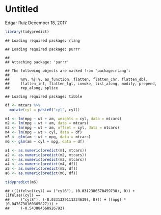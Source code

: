 Untitled
================
Edgar Ruiz
December 18, 2017

``` r
library(tidypredict)
```

    ## Loading required package: rlang

    ## Loading required package: purrr

    ## 
    ## Attaching package: 'purrr'

    ## The following objects are masked from 'package:rlang':
    ## 
    ##     %@%, %||%, as_function, flatten, flatten_chr, flatten_dbl,
    ##     flatten_int, flatten_lgl, invoke, list_along, modify, prepend,
    ##     rep_along, splice

    ## Loading required package: tibble

``` r
df <- mtcars %>%
  mutate(cyl = paste0("cyl", cyl))

m1 <- lm(mpg ~ wt + am, weights = cyl, data = mtcars)
m2 <- lm(mpg ~ wt + am, data = mtcars)
m3 <- lm(mpg ~ wt + am, offset = cyl, data = mtcars)
m4 <- lm(mpg ~ wt + cyl, data = df)
m5 <- glm(am ~ wt + mpg, data = mtcars)
m6 <- glm(am ~ cyl + mpg, data = df)

a1 <- as.numeric(predict(m1, mtcars))
a2 <- as.numeric(predict(m2, mtcars))
a3 <- as.numeric(predict(m3, mtcars))
a4 <- as.numeric(predict(m4, df))
a5 <- as.numeric(predict(m5, df))
a6 <- as.numeric(predict(m6, df))

tidypredict(m6)
```

    ## (((ifelse((cyl) == ("cyl6"), (0.0312386570459738), 0)) + (ifelse((cyl) == 
    ##     ("cyl8"), (-0.0331329111234639), 0))) + ((mpg) * (0.0476738160865827))) + 
    ##     (-0.543884568926792)
